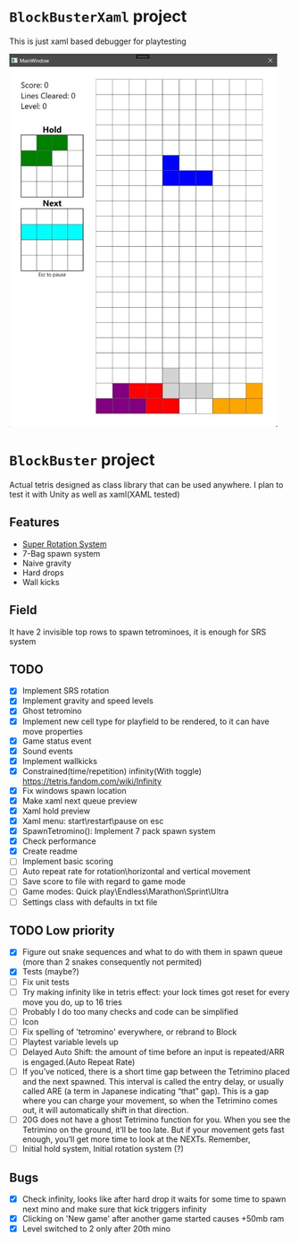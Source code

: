 ﻿# `BlockBusterXaml` project  
This is just xaml based debugger for playtesting

![Screen](readme/screen.jpg?raw=true "Title")


# `BlockBuster` project  
Actual tetris designed as class library that can be used anywhere. I plan to test it with Unity as well as xaml(XAML tested)  


## Features
- [Super Rotation System](https://tetris.fandom.com/wiki/SRS)
- 7-Bag spawn system
- Naive gravity
- Hard drops
- Wall kicks

## Field
It have 2 invisible top rows to spawn tetrominoes, it is enough for SRS system

## TODO
- [x] Implement SRS rotation
- [x] Implement gravity and speed levels
- [x] Ghost tetromino
- [x] Implement new cell type for playfield to be rendered, to it can have move properties
- [x] Game status event
- [x] Sound events
- [x] Implement wallkicks
- [x] Constrained(time/repetition) infinity(With toggle) https://tetris.fandom.com/wiki/Infinity
- [x] Fix windows spawn location
- [x] Make xaml next queue preview
- [x] Xaml hold preview
- [x] Xaml menu: start\restart\pause on esc
- [x] SpawnTetromino(): Implement 7 pack spawn system
- [x] Check performance
- [x] Create readme
- [ ] Implement basic scoring
- [ ] Auto repeat rate for rotation\horizontal and vertical movement
- [ ] Save score to file with regard to game mode
- [ ] Game modes: Quick play\Endless\Marathon\Sprint\Ultra 
- [ ] Settings class with defaults in txt file

## TODO Low priority
- [x] Figure out snake sequences and what to do with them in spawn queue (more than 2 snakes consequently not permited)
- [x] Tests (maybe?)
- [ ] Fix unit tests
- [ ] Try making infinity like in tetris effect: your lock times got reset for every move you do, up to 16 tries
- [ ] Probably I do too many checks and code can be simplified
- [ ] Icon
- [ ] Fix spelling of 'tetromino' everywhere, or rebrand to Block
- [ ] Playtest variable levels up
- [ ] Delayed Auto Shift: the amount of time before an input is repeated/ARR is engaged.(Auto Repeat Rate)
- [ ] If you’ve noticed, there is a short time gap between the Tetrimino placed and the next spawned. This interval is called the entry delay, or usually called ARE (a term in Japanese indicating “that” gap). This is a gap where you can charge your movement, so when the Tetrimino comes out, it will automatically shift in that direction. 
- [ ] 20G does not have a ghost Tetrimino function for you. When you see the Tetrimino on the ground, it’ll be too late. But if your movement gets fast enough, you’ll get more time to look at the NEXTs. Remember,
- [ ] Initial hold system, Initial rotation system (?)

## Bugs
- [x] Check infinity, looks like after hard drop it waits for some time to spawn next mino and make sure that kick triggers infinity
- [x] Clicking on 'New game' after another game started causes +50mb ram
- [x] Level switched to 2 only after 20th mino